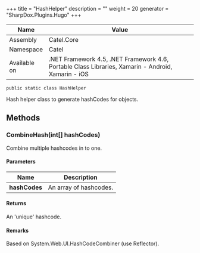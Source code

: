 

+++
title = "HashHelper" 
description = ""
weight = 20
generator = "SharpDox.Plugins.Hugo"
+++

Name|Value
---|---
Assembly|Catel.Core
Namespace|Catel
Available on|.NET Framework 4.5, .NET Framework 4.6, Portable Class Libraries, Xamarin - Android, Xamarin - iOS

```
public static class HashHelper
```

Hash helper class to generate hashCodes for objects.

## Methods

### CombineHash(int[] hashCodes)

Combine multiple hashcodes in to one.

#### Parameters

Name|Description
---|---
**hashCodes**|An array of hashcodes.

#### Returns

An 'unique' hashcode.

#### Remarks

Based on System.Web.UI.HashCodeCombiner (use Reflector).


